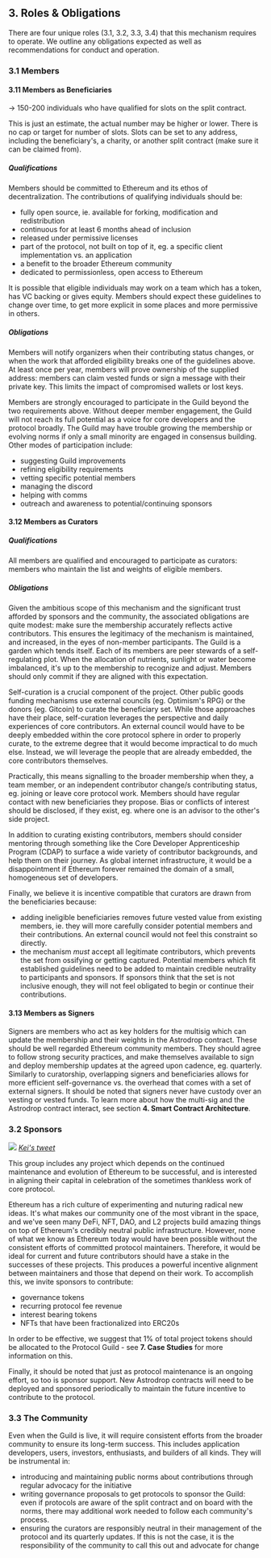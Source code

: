 ## 3. Roles & Obligations

There are four unique roles (3.1, 3.2, 3.3, 3.4) that this mechanism requires to operate. We outline any obligations expected as well as recommendations for conduct and operation.

### 3.1 Members

#### 3.11 Members as Beneficiaries

→ 150-200 individuals who have qualified for slots on the split contract. 

This is just an estimate, the actual number may be higher or lower. There is no cap or target for number of slots. Slots can be set to any address, including the beneficiary's, a charity, or another split contract (make sure it can be claimed from).

##### Qualifications

Members should be committed to Ethereum and its ethos of decentralization. The contributions of qualifying individuals should be:

- fully open source, ie. available for forking, modification and redistribution
- continuous for at least 6 months ahead of inclusion
- released under permissive licenses
- part of the protocol, not built on top of it, eg. a specific client implementation vs. an application
- a benefit to the broader Ethereum community 
- dedicated to permissionless, open access to Ethereum

It is possible that eligible individuals may work on a team which has a token, has VC backing or gives equity. Members should expect these guidelines to change over time, to get more explicit in some places and more permissive in others.

##### Obligations

Members will notify organizers when their contributing status changes, or when the work that afforded eligibility breaks one of the guidelines above. At least once per year, members will prove ownership of the supplied address: members can claim vested funds or sign a message with their private key. This limits the impact of compromised wallets or lost keys.

Members are strongly encouraged to participate in the Guild beyond the two requirements above. Without deeper member engagement, the Guild will not reach its full potential as a voice for core developers and the protocol broadly. The Guild may have trouble growing the membership or evolving norms if only a small minority are engaged in consensus building. Other modes of participation include:

- suggesting Guild improvements
- refining eligibility requirements
- vetting specific potential members 
- managing the discord
- helping with comms
- outreach and awareness to potential/continuing sponsors

#### 3.12 Members as Curators

##### Qualifications

All members are qualified and encouraged to participate as curators: members who maintain the list and weights of eligible members.

##### Obligations

Given the ambitious scope of this mechanism and the significant trust afforded by sponsors and the community, the associated obligations are quite modest: make sure the membership accurately reflects active contributors. This ensures the legitimacy of the mechanism is maintained, and increased, in the eyes of non-member participants. The Guild is a garden which tends itself. Each of its members are peer stewards of a self-regulating plot. When the allocation of nutrients, sunlight or water become imbalanced, it's up to the membership to recognize and adjust. Members should only commit if they are aligned with this expectation.

Self-curation is a crucial component of the project. Other public goods funding mechanisms use external councils (eg. Optimism's RPG) or the donors (eg. Gitcoin) to curate the beneficiary set. While those approaches have their place, self-curation leverages the perspective and daily experiences of core contributors. An external council would have to be deeply embedded within the core protocol sphere in order to properly curate, to the extreme degree that it would become impractical to do much else. Instead, we will leverage the people that are already embedded, the core contributors themselves.

Practically, this means signalling to the broader membership when they, a team member, or an independent contributor change/s contributing status, eg. joining or leave core protocol work. Members should have regular contact with new beneficiaries they propose. Bias or conflicts of interest should be disclosed, if they exist, eg. where one is an advisor to the other's side project. 

In addition to curating existing contributors, members should consider mentoring through something like the Core Developer Apprenticeship Program (CDAP) to surface a wide variety of contributor backgrounds, and help them on their journey. As global internet infrastructure, it would be a disappointment if Ethereum forever remained the domain of a small, homogeneous set of developers.

Finally, we believe it is incentive compatible that curators are drawn from the beneficiaries because:

- adding ineligible beneficiaries removes future vested value from existing members, ie. they will more carefully consider potential members and their contributions. An external council would not feel this constraint so directly.
- the mechanism *must* accept all legitimate contributors, which prevents the set from ossifying or getting captured. Potential members which fit established guidelines need to be added to maintain credible neutrality to participants and sponsors. If sponsors think that the set is not inclusive enough, they will not feel obligated to begin or continue their contributions.

#### 3.13 Members as Signers

Signers are members who act as key holders for the multisig which can update the membership and their weights in the Astrodrop contract. These should be well regarded Ethereum community members. They should agree to follow strong security practices, and make themselves available to sign and deploy membership updates at the agreed upon cadence, eg. quarterly. Similarly to curatorship, overlapping signers and beneficiaries allows for more efficient self-governance vs. the overhead that comes with a set of external signers. It should be noted that signers never have custody over an vesting or vested funds. To learn more about how the multi-sig and the Astrodrop contract interact, see section **4. Smart Contract Architecture**.

### 3.2 Sponsors

![](https://i.imgur.com/LP1jvBg.png)
 *[Kei's tweet](https://twitter.com/keikreutler/status/1461646035491692550)*

This group includes any project which depends on the continued maintenance and evolution of Ethereum to be successful, and is interested in aligning their capital in celebration of the sometimes thankless work of core protocol.

Ethereum has a rich culture of experimenting and nuturing radical new ideas. It's what makes our community one of the most vibrant in the space, and we've seen many DeFi, NFT, DAO, and L2 projects build amazing things on top of Ethereum's credibly neutral public infrastructure. However, none of what we know as Ethereum today would have been possible without the consistent efforts of committed protocol maintainers. Therefore, it would be ideal for current and future contributors should have a stake in the successes of these projects. This produces a powerful incentive alignment between maintainers and those that depend on their work. To accomplish this, we invite sponsors to contribute:
-  governance tokens
-  recurring protocol fee revenue
-  interest bearing tokens
-  NFTs that have been fractionalized into ERC20s

In order to be effective, we suggest that 1% of total project tokens should be allocated to the Protocol Guild - see **7. Case Studies** for more information on this.

Finally, it should be noted that just as protocol maintenance is an ongoing effort, so too is sponsor support. New Astrodrop contracts will need to be deployed and sponsored periodically to maintain the future incentive to contribute to the protocol. 

### 3.3 The Community

Even when the Guild is live, it will require consistent efforts from the broader community to ensure its long-term success. This includes application developers, users, investors, enthusiasts, and builders of all kinds. They will be instrumental in:

- introducing and maintaining public norms about contributions through regular advocacy for the initiative
- writing governance proposals to get protocols to sponsor the Guild: even if protocols are aware of the split contract and on board with the norms, there may additional work needed to follow each community's process.
- ensuring the curators are responsibly neutral in their management of the protocol and its quarterly updates. If this is not the case, it is the responsibility of the community to call this out and advocate for change
